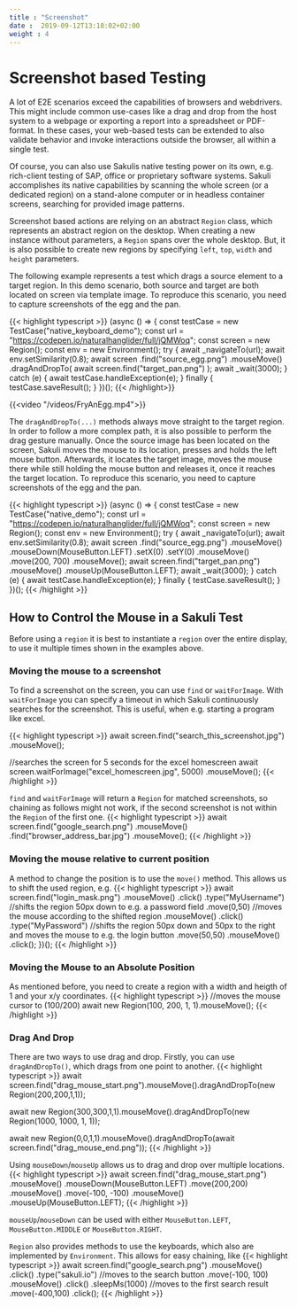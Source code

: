 ```yaml
---
title : "Screenshot"
date :  2019-09-12T13:18:02+02:00
weight : 4
---
```


# Screenshot based Testing
A lot of E2E scenarios exceed the capabilities of browsers and webdrivers. This might include common use-cases like a drag and drop from the host system to a webpage or exporting a report into a spreadsheet or PDF-format. In these cases, your web-based tests can be extended to also validate behavior and invoke interactions outside the browser, all within a single test.

Of course, you can also use Sakulis native testing power on its own, e.g. rich-client testing of SAP, office or proprietary software systems. Sakuli accomplishes its native capabilities by scanning the whole screen (or a dedicated region) on a stand-alone computer or in headless container screens, searching for provided image patterns.

Screenshot based actions are relying on an abstract `Region` class, which represents an abstract region on the desktop.
When creating a new instance without parameters, a `Region` spans over the whole desktop.
But, it is also possible to create new regions by specifying `left`, `top`, `width` and `height` parameters.

The following example represents a test which drags a source element to a target region.
In this demo scenario, both source and target are both located on screen via template image.
To reproduce this scenario, you need to capture screenshots of the egg and the pan.

{{< highlight typescript >}}
(async () => {
    const testCase = new TestCase("native_keyboard_demo");
    const url = "https://codepen.io/naturalhanglider/full/jQMWoq";
    const screen = new Region();
    const env = new Environment();
    try {
        await _navigateTo(url);
        await env.setSimilarity(0.8);
        await screen
            .find("source_egg.png")
            .mouseMove()
            .dragAndDropTo(
                await screen.find("target_pan.png")
            );
        await _wait(3000);
    } catch (e) {
        await testCase.handleException(e);
    } finally {
        testCase.saveResult();
    }
})();
{{< /highlight>}}

<!--self built wrapper with a frame and shaddow
<div style="background-color: #fff; padding: 20px; margin-top:10px; margin-bottom:10px; box-shadow: 0px 0px 5px #383838;">
</div>
-->

{{<video "/videos/FryAnEgg.mp4">}}


The `dragAndDropTo(...)` methods always move straight to the target region.
In order to follow a more complex path, it is also possible to perform the drag gesture manually.
Once the source image has been located on the screen, Sakuli moves the mouse to its location, presses and holds the left mouse button.
Afterwards, it locates the target image, moves the mouse there while still holding the mouse button and releases it, once it reaches the target location.
To reproduce this scenario, you need to capture screenshots of the egg and the pan.

{{< highlight typescript >}}
(async () => {
    const testCase = new TestCase("native_demo");
    const url = "https://codepen.io/naturalhanglider/full/jQMWoq";
    const screen = new Region();
    const env = new Environment();
    try {
        await _navigateTo(url);
        await env.setSimilarity(0.8);
        await screen
            .find("source_egg.png")
            .mouseMove()
            .mouseDown(MouseButton.LEFT)
            .setX(0)
            .setY(0)
            .mouseMove()
            .move(200, 700)
            .mouseMove();
        await screen.find("target_pan.png")
            .mouseMove()
            .mouseUp(MouseButton.LEFT);
        await _wait(3000);
    } catch (e) {
        await testCase.handleException(e);
    } finally {
        testCase.saveResult();
    }
})();
{{< /highlight >}}

## How to Control the Mouse in a Sakuli Test

Before using a `region` it is best to instantiate a `region` over the entire display, to use it multiple times shown in
the examples above.

### Moving the mouse to a screenshot

To find a screenshot on the screen, you can use `find` or `waitForImage`. With `waitForImage` you can specify a timeout
in which Sakuli continuously searches for the screenshot. This is useful, when e.g. starting a program like excel.

{{< highlight typescript >}}
await screen.find("search_this_screenshot.jpg")
    .mouseMove();
    
//searches the screen for 5 seconds for the excel homescreen
await screen.waitForImage("excel_homescreen.jpg", 5000)
    .mouseMove();
{{< /highlight >}} 

`find` and `waitForImage` will return a `Region` for matched screenshots, so chaining as follows might not work, if the second
screenshot is not within the `Region` of the first one.
{{< highlight typescript >}}
await screen.find("google_search.png")
    .mouseMove()
    .find("browser_address_bar.jpg")
    .mouseMove();
{{< /highlight >}}

### Moving the mouse relative to current position
A method to change the position is to use the `move()` method. This allows us to shift the used region, e.g.
{{< highlight typescript >}}
await screen.find("login_mask.png")
    .mouseMove()
    .click()
    .type("MyUsername")
    //shifts the region 50px down to e.g. a password field
    .move(0,50)
    //moves the mouse according to the shifted region
    .mouseMove()
    .click()
    .type("MyPassword")
    //shifts the region 50px down and 50px to the right and moves the mouse to e.g. the login button
    .move(50,50)
    .mouseMove()
    .click();
})();
{{< /highlight >}}


### Moving the Mouse to an Absolute Position

As mentioned before, you need to create a region with a width and heigth of 1 and your x/y coordinates.
{{< highlight typescript >}}
//moves the mouse cursor to (100/200)
await new Region(100, 200, 1, 1).mouseMove();
{{< /highlight >}}

### Drag And Drop
There are two ways to use drag and drop. Firstly, you can use `dragAndDropTo()`, which drags from one point to another.
{{< highlight typescript >}}
await screen.find("drag_mouse_start.png").mouseMove().dragAndDropTo(new Region(200,200,1,1));

await new Region(300,300,1,1).mouseMove().dragAndDropTo(new Region(1000, 1000, 1, 1));

await new Region(0,0,1,1).mouseMove().dragAndDropTo(await screen.find("drag_mouse_end.png"));
{{< /highlight >}}

Using `mouseDown`/`mouseUp` allows us to drag and drop over multiple locations.
{{< highlight typescript >}}
await screen.find("drag_mouse_start.png")
    .mouseMove()
    .mouseDown(MouseButton.LEFT)
    .move(200,200)
    .mouseMove()
    .move(-100, -100)
    .mouseMove()
    .mouseUp(MouseButton.LEFT);
{{< /highlight >}}

`mouseUp`/`mouseDown` can be used with either `MouseButton.LEFT`, `MouseButton.MIDDLE` or `MouseButton.RIGHT`.


`Region` also provides methods to use the keyboards, which also are implemented by `Environment`. This allows for easy
chaining, like 
{{< highlight typescript >}}
await screen.find("google_search.png")
    .mouseMove()
    .click()
    .type("sakuli.io")
    //moves to the search button
    .move(-100, 100)
    .mouseMove()
    .click()
    .sleepMs(1000)
    //moves to the first search result
    .move(-400,100)
    .click();
{{< /highlight >}}
